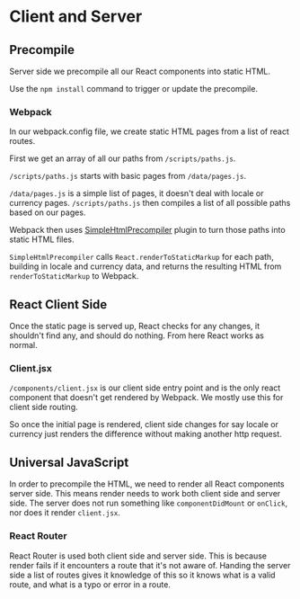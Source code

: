 # Client and Server

## Precompile

Server side we precompile all our React components into static HTML.

Use the `npm install` command to trigger or update the precompile.

### Webpack

In our webpack.config file, we create static HTML pages from a list of react routes.

First we get an array of all our paths from `/scripts/paths.js`.

`/scripts/paths.js` starts with basic pages from `/data/pages.js`.

`/data/pages.js` is a simple list of pages, it doesn't deal with locale or currency pages. `/scripts/paths.js` then compiles a list of all possible paths based on our pages.

Webpack then uses [SimpleHtmlPrecompiler](https://www.npmjs.com/package/simple-html-precompiler) plugin to turn those paths into static HTML files.

`SimpleHtmlPrecompiler` calls `React.renderToStaticMarkup` for each path, building in locale and currency data, and returns the resulting HTML from `renderToStaticMarkup` to Webpack.

## React Client Side

Once the static page is served up, React checks for any changes, it shouldn't find any, and should do nothing. From here React works as normal.

### Client.jsx

`/components/client.jsx` is our client side entry point and is the only react component that doesn't get rendered by Webpack. We mostly use this for client side routing.

So once the initial page is rendered, client side changes for say locale or currency just renders the difference without making another http request.

## Universal JavaScript

In order to precompile the HTML, we need to render all React components server side. This means render needs to work both client side and server side. The server does not run something like `componentDidMount` or `onClick`, nor does it render `client.jsx`.

### React Router

React Router is used both client side and server side. This is because render fails if it encounters a route that it's not aware of. Handing the server side a list of routes gives it knowledge of this so it knows what is a valid route, and what is a typo or error in a route.
